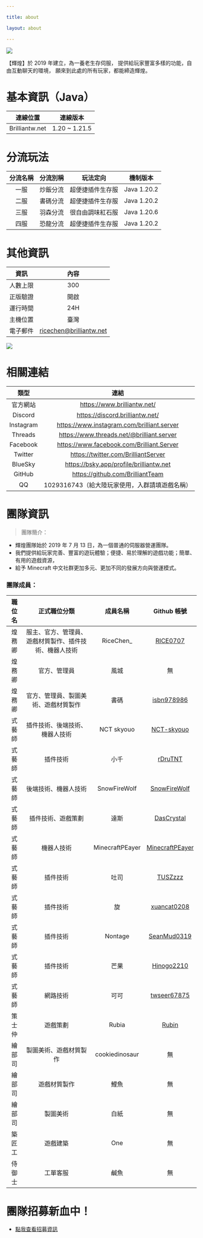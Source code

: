 ```yaml
---

title: about

layout: about

---
```


![](img/關於輝煌/橫幅.png)

【輝煌】於 2019 年建立，為一養老生存伺服，
提供給玩家豐富多樣的功能，自由互動聊天的環境，
願來到此處的所有玩家，都能締造輝煌。

# 基本資訊（Java）
連線位置|連線版本|
:------:|:------:|
|Brilliantw.net|1.20 ~ 1.21.5|
# 分流玩法
分流名稱|分流別稱|玩法定向|機制版本
:------:|:------:|:------:|:------:|
一服|炒飯分流|超便捷插件生存服|Java 1.20.2|
二服|書碼分流|超便捷插件生存服|Java 1.20.2|
三服|羽森分流|很自由調味紅石服|Java 1.20.6|
四服|恐龍分流|超便捷插件生存服|Java 1.20.2|

# 其他資訊
資訊|內容|
:------:|:------:|
|人數上限|300|
|正版驗證|開啟|
|運行時間|24H|
|主機位置|臺灣|
|電子郵件|ricechen@brilliantw.net|

<a href="https://www.mc-list.xyz/843/info" target="_blank"><img src="https://www.mc-list.xyz/banner/1-843.png" border="0"></a>

# 相關連結
類型|連結|
:------:|:------:|
|官方網站|https://www.brilliantw.net/|
|Discord|https://discord.brilliantw.net/|
|Instagram|https://www.instagram.com/brilliant.server|
|Threads|https://www.threads.net/@brilliant.server|
|Facebook|https://www.facebook.com/Brilliant.Server|
|Twitter|https://twitter.com/BrilliantServer|
|BlueSky|https://bsky.app/profile/brilliantw.net|
|GitHub|https://github.com/BrilliantTeam|
|QQ|1029316743（給大陸玩家使用，入群請填遊戲名稱）|


# 團隊資訊

> 團隊簡介：

- 輝煌團隊始於 2019 年 7 月 13 日，為一個普通的伺服器營運團隊。
- 我們提供給玩家完善、豐富的遊玩體驗；便捷、易於理解的遊戲功能；簡單、有用的遊戲資源，
- 給予 Minecraft 中文社群更加多元、更加不同的發展方向與營運模式。

### 團隊成員：
職位名|正式職位分類|成員名稱|Github 帳號|
:------:|:------:|:------:|:------:|
煌務卿|服主、官方、管理員、遊戲材質製作、插件技術、機器人技術|RiceChen_|[RICE0707](https://github.com/RICE0707)
煌務卿|官方、管理員|風城|無
煌務卿|官方、管理員、製圖美術、遊戲材質製作|書碼|[isbn978986](https://github.com/isbn978986)
式藝師|插件技術、後端技術、機器人技術|NCT skyouo|[NCT-skyouo](https://github.com/NCT-skyouo)
式藝師|插件技術|小千|[rDruTNT](https://github.com/rDruTNT)
式藝師|後端技術、機器人技術|SnowFireWolf|[SnowFireWolf](https://github.com/SnowFireWolf)
式藝師|插件技術、遊戲策劃|達斯|[DasCrystal](https://github.com/DasCrystal)
式藝師|機器人技術|MinecraftPEayer|[MinecraftPEayer](https://github.com/MinecraftPEayer)
式藝師|插件技術|吐司|[TUSZzzz](https://github.com/TUSZzzz)
式藝師|插件技術|旋|[xuancat0208](https://github.com/xuancat0208)
式藝師|插件技術|Nontage|[SeanMud0319](https://github.com/SeanMud0319)
式藝師|插件技術|芒果|[Hinogo2210](https://github.com/Hinogo2210)
式藝師|網路技術|可可|[twseer67875](https://github.com/twseer67875)
策士仲|遊戲策劃|Rubia|[Rubin](https://github.com/Rubin7599)
繪部司|製圖美術、遊戲材質製作|cookiedinosaur|無
繪部司|遊戲材質製作|鯉魚|無
繪部司|製圖美術|白紙|無
築匠工|遊戲建築|One|無
侍御士|工單客服|鹹魚|無

# 團隊招募新血中！
- <a href="https://www.brilliantw.net/成員招募">點我查看招募資訊</a>
